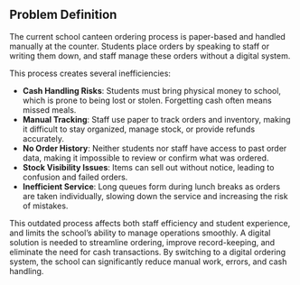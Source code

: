## Problem Definition

The current school canteen ordering process is paper-based and handled manually at the counter. Students place orders by speaking to staff or writing them down, and staff manage these orders without a digital system.

This process creates several inefficiencies:

- **Cash Handling Risks**: Students must bring physical money to school, which is prone to being lost or stolen. Forgetting cash often means missed meals.
- **Manual Tracking**: Staff use paper to track orders and inventory, making it difficult to stay organized, manage stock, or provide refunds accurately.
- **No Order History**: Neither students nor staff have access to past order data, making it impossible to review or confirm what was ordered.
- **Stock Visibility Issues**: Items can sell out without notice, leading to confusion and failed orders.
- **Inefficient Service**: Long queues form during lunch breaks as orders are taken individually, slowing down the service and increasing the risk of mistakes.

This outdated process affects both staff efficiency and student experience, and limits the school’s ability to manage operations smoothly. A digital solution is needed to streamline ordering, improve record-keeping, and eliminate the need for cash transactions. By switching to a digital ordering system, the school can significantly reduce manual work, errors, and cash handling.